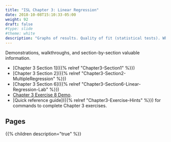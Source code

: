 ```yaml
---
title: "ISL Chapter 3: Linear Regression"
date: 2018-10-08T15:10:33-05:00
weight: 92
draft: false
#type: slide
#theme: white
description: "Graphs of results. Quality of fit (statistical tests). When do you have enough variables included?"
---
```


Demonstrations, walkthroughs, and section-by-section valuable information.

* [Chapter 3 Section 1]({{% relref "Chapter3-Section1" %}})
* [Chapter 3 Section 2]({{% relref "Chapter3-Section2-MultipleRegression" %}})
* [Chapter 3 Section 6]({{% relref "Chapter3-Section6-Linear-Regression-Lab" %}})
* [Chapter 3 Exercise 8
  Demo](https://colab.research.google.com/drive/1kup4F6XKYZ4Sqcxuj8ClE1K14sCCDT1o).
* [Quick reference guide]({{% relref "Chapter3-Exercise-Hints" %}})
  for commands to complete Chapter 3 exercises.

## Pages

{{% children description="true" %}}
  
